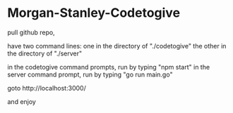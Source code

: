 # Morgan-Stanley-Codetogive

pull github repo,

have two command lines: one in the directory of "./codetogive"
                        the other in the directory of "./server"
                        
in the codetogive command prompts, run by typing "npm start"
in the server command prompt, run by typing "go run main.go"

goto http://localhost:3000/

and enjoy
                        
